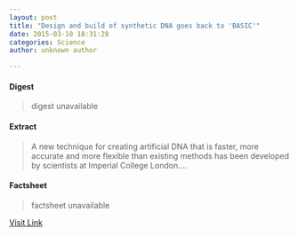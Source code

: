```yaml
---
layout: post
title: "Design and build of synthetic DNA goes back to 'BASIC'"
date: 2015-03-10 18:31:28
categories: Science
author: unknown author

---
```



#### Digest
>digest unavailable

#### Extract
>A new technique for creating artificial DNA that is faster, more accurate and more flexible than existing methods has been developed by scientists at Imperial College London....

#### Factsheet
>factsheet unavailable

[Visit Link](http://phys.org/news345216675.html)


